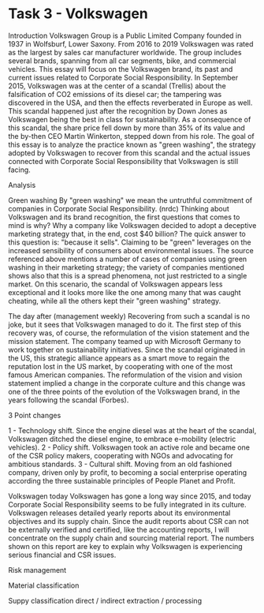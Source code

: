 # Task 3 - Volkswagen

Introduction
Volkswagen Group is a Public Limited Company founded in 1937 in Wolfsburf, Lower Saxony. From 2016 to 2019 Volkswagen was rated as the largest by sales car manufacturer worldwide.
The group includes several brands, spanning from all car segments, bike, and commercial vehicles. 
This essay will focus on the Volkswagen brand, its past and current issues related to Corporate Social Responsibility.
In September 2015, Volkswagen was at the center of a scandal (Trellis) about the falsification of CO2 emissions of its diesel car; the tampering was discovered in the USA, and then the effects reverberated in Europe as well. This scandal happened just after the recognition by Down Jones as Volkswagen being the best in class for sustainability. As a consequence of this scandal, the share price fell down by more than 35% of its value and the by-then CEO Martin Winkerton, stepped down from his role.
The goal of this essay is to analyze the practice known as "green washing", the strategy adopted by Volkswagen to recover from this scandal and the actual issues connected with Corporate Social Responsibility that Volkswagen is still facing.


Analysis

Green washing
By "green washing" we mean the untruthful commitment of companies in Corporate Social Responsibility. (nrdc)
Thinking about Volkswagen and its brand recognition, the first questions that comes to mind is why? Why a company like Volkswagen decided to adopt a deceptive marketing strategy that, in the end, cost $40 billion? The quick answer to this question is: "because it sells". Claiming to be "green" leverages on the increased sensibility of consumers about environmental issues. The source referenced above mentions a number of cases of companies using green washing in their marketing strategy; the variety of companies mentioned shows also that this is a spread phenomena, not just restricted to a single market.
On this scenario, the scandal of Volkswagen appears less exceptional and it looks more like the one among many that was caught cheating, while all the others kept their "green washing" strategy.

The day after (management weekly)
Recovering from such a scandal is no joke, but it sees that Volkswagen managed to do it. The first step of this recovery was, of course, the reformulation of the vision statement and the mission statement. The company teamed up with Microsoft Germany to work together on sustainability initiatives. Since the scandal originated in the US, this strategic alliance appears as a smart move to regain the reputation lost in the US market, by cooperating with one of the most famous American companies.
The reformulation of the vision and vision statement implied a change in the corporate culture and this change was one of the three points of the evolution of the Volkswagen brand, in the years following the scandal (Forbes).

3 Point changes

1 - Technology shift. Since the engine diesel was at the heart of the scandal, Volkswagen ditched the diesel engine, to embrace e-mobility (electric vehicles).
2 - Policy shift. Volkswagen took an active role and became one of the CSR policy makers, cooperating with NGOs and advocating for ambitious standards.
3 - Cultural shift. Moving from an old fashioned company, driven only by profit, to becoming a social enterprise operating according the three sustainable principles of People Planet and Profit.

Volkswagen today
Volkswagen  has gone a long way since 2015, and today Corporate Social Responsibility seems to be fully integrated in its culture. Volkswagen releases detailed yearly reports about its environmental objectives and its supply chain. Since the audit reports about CSR can not be externally verified and certified, like the accounting reports, I will concentrate on the supply chain and sourcing material report. The numbers shown on this report are key to explain why Volkswagen is experiencing serious financial and CSR issues.

Risk management

Material classification

Suppy classification direct / indirect extraction / processing
